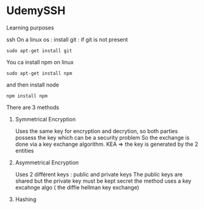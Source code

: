 # UdemySSH
Learning purposes

ssh
On a linux os :
install git : if git is not present 

```
sudo apt-get install git
```
You ca install npm on linux
```
sudo apt-get install npm
```
and then install node 
```
npm install npm
```

There are 3 methods

1. Symmetrical Encryption

   Uses the same key for encryption and decrytion, so both parties possess the key which can be a security problem
   So the exchange is done via a key exchange algorithm. KEA => the key is generated by the 2 entities
1. Asymmetrical Encryption

   Uses 2 différent keys : public and private keys
   The public keys are shared but the private key must be kept secret
   the method uses a key excahnge algo ( the diffie hellman key exchange)
1. Hashing
